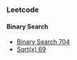 
### Leetcode

#### Binary Search

- [Binary Search 704](/lib/leetcode/binary_search_704.dart)
- [Sqrt(x) 69](/lib/leetcode/sqrt_x_69.dart) 